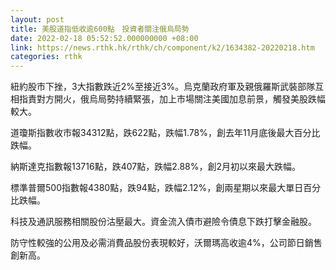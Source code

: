 ```yaml
---
layout: post
title: 美股道指低收逾600點　投資者關注俄烏局勢
date: 2022-02-18 05:52:52.000000000 +08:00
link: https://news.rthk.hk/rthk/ch/component/k2/1634382-20220218.htm
categories: rthk
---
```


紐約股市下挫，3大指數跌近2%至接近3%。烏克蘭政府軍及親俄羅斯武裝部隊互相指責對方開火，俄烏局勢持續緊張，加上市場關注美國加息前景，觸發美股跌幅較大。

道瓊斯指數收市報34312點，跌622點，跌幅1.78%，創去年11月底後最大百分比跌幅。

納斯達克指數報13716點，跌407點，跌幅2.88%，創2月初以來最大跌幅。

標準普爾500指數報4380點，跌94點，跌幅2.12%，創兩星期以來最大單日百分比跌幅。

科技及通訊服務相關股份沽壓最大。資金流入債市避險令債息下跌打擊金融股。

防守性較強的公用及必需消費品股份表現較好，沃爾瑪高收逾4%，公司節日銷售創新高。

